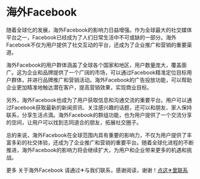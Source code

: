 # 海外Facebook

随着全球化的发展，海外Facebook的影响力日益增强。作为全球最大的社交媒体平台之一，Facebook已经成为了人们日常生活中不可或缺的一部分。海外Facebook不仅为用户提供了社交互动的平台，还成为了企业推广和营销的重要渠道。

海外Facebook的用户群体涵盖了全球各个国家和地区，用户数量庞大，覆盖面广。这为企业和品牌提供了一个广阔的市场，可以通过Facebook精准定位目标用户群体，并进行品牌推广和营销活动。海外Facebook的广告投放功能，可以帮助企业更加精准地触达潜在客户，提高营销效果，实现商业目标。

另外，海外Facebook也成为了用户获取信息和沟通交流的重要平台。用户可以通过Facebook获取最新的新闻资讯、关注感兴趣的话题，还可以和朋友、家人保持联系，分享生活点滴。海外Facebook的群组功能，也为用户提供了一个交流分享的空间，让用户可以找到志同道合的朋友，拓展社交圈子。

总的来说，海外Facebook在全球范围内具有重要的影响力，不仅为用户提供了丰富多彩的社交体验，还成为了企业推广和营销的重要平台。随着全球化进程的不断推进，海外Facebook的影响力将会继续扩大，为用户和企业带来更多的机遇和挑战。

更多 关于海外Facebook 请通过✈与我们联系，感谢阅读，谢谢！[点这✈里联系](https://a.k02.cc)